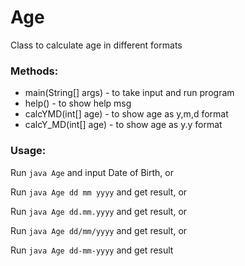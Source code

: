 # Age

Class to calculate age in different formats

### Methods:

- main(String[] args) - to take input and run program
- help() - to show help msg
- calcYMD(int[] age) - to show age as y,m,d format
- calcY_MD(int[] age) - to show age as y.y format

### Usage: 

Run `java Age` and input Date of Birth, or

Run `java Age dd mm yyyy` and get result, or 

Run `java Age dd.mm.yyyy` and get result, or

Run `java Age dd/mm/yyyy` and get result, or

Run `java Age dd-mm-yyyy` and get result

